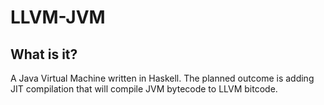 # LLVM-JVM

## What is it?

A Java Virtual Machine written in Haskell. The planned outcome is adding JIT compilation that will compile JVM bytecode to LLVM bitcode.
